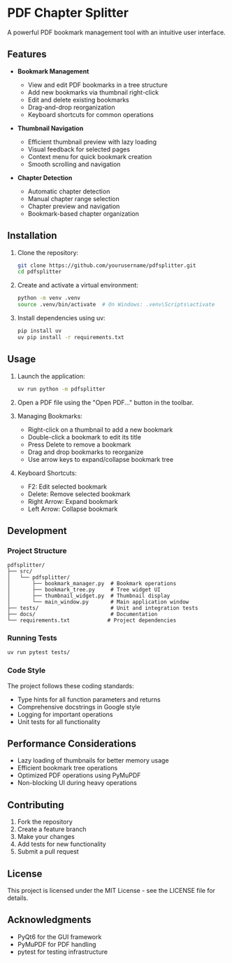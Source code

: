 # PDF Chapter Splitter

A powerful PDF bookmark management tool with an intuitive user interface.

## Features

- **Bookmark Management**
  - View and edit PDF bookmarks in a tree structure
  - Add new bookmarks via thumbnail right-click
  - Edit and delete existing bookmarks
  - Drag-and-drop reorganization
  - Keyboard shortcuts for common operations

- **Thumbnail Navigation**
  - Efficient thumbnail preview with lazy loading
  - Visual feedback for selected pages
  - Context menu for quick bookmark creation
  - Smooth scrolling and navigation

- **Chapter Detection**
  - Automatic chapter detection
  - Manual chapter range selection
  - Chapter preview and navigation
  - Bookmark-based chapter organization

## Installation

1. Clone the repository:
   ```bash
   git clone https://github.com/yourusername/pdfsplitter.git
   cd pdfsplitter
   ```

2. Create and activate a virtual environment:
   ```bash
   python -m venv .venv
   source .venv/bin/activate  # On Windows: .venv\Scripts\activate
   ```

3. Install dependencies using uv:
   ```bash
   pip install uv
   uv pip install -r requirements.txt
   ```

## Usage

1. Launch the application:
   ```bash
   uv run python -m pdfsplitter
   ```

2. Open a PDF file using the "Open PDF..." button in the toolbar.

3. Managing Bookmarks:
   - Right-click on a thumbnail to add a new bookmark
   - Double-click a bookmark to edit its title
   - Press Delete to remove a bookmark
   - Drag and drop bookmarks to reorganize
   - Use arrow keys to expand/collapse bookmark tree

4. Keyboard Shortcuts:
   - F2: Edit selected bookmark
   - Delete: Remove selected bookmark
   - Right Arrow: Expand bookmark
   - Left Arrow: Collapse bookmark

## Development

### Project Structure

```
pdfsplitter/
├── src/
│   └── pdfsplitter/
│       ├── bookmark_manager.py  # Bookmark operations
│       ├── bookmark_tree.py     # Tree widget UI
│       ├── thumbnail_widget.py  # Thumbnail display
│       └── main_window.py       # Main application window
├── tests/                       # Unit and integration tests
├── docs/                        # Documentation
└── requirements.txt            # Project dependencies
```

### Running Tests

```bash
uv run pytest tests/
```

### Code Style

The project follows these coding standards:
- Type hints for all function parameters and returns
- Comprehensive docstrings in Google style
- Logging for important operations
- Unit tests for all functionality

## Performance Considerations

- Lazy loading of thumbnails for better memory usage
- Efficient bookmark tree operations
- Optimized PDF operations using PyMuPDF
- Non-blocking UI during heavy operations

## Contributing

1. Fork the repository
2. Create a feature branch
3. Make your changes
4. Add tests for new functionality
5. Submit a pull request

## License

This project is licensed under the MIT License - see the LICENSE file for details.

## Acknowledgments

- PyQt6 for the GUI framework
- PyMuPDF for PDF handling
- pytest for testing infrastructure 